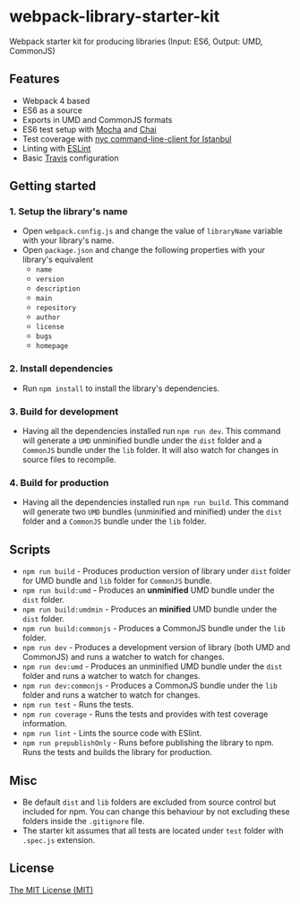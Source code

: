 # webpack-library-starter-kit

Webpack starter kit for producing libraries (Input: ES6, Output: UMD, CommonJS)

## Features

- Webpack 4 based
- ES6 as a source
- Exports in UMD and CommonJS formats
- ES6 test setup with [Mocha](https://mochajs.org/) and [Chai](http://www.chaijs.com/)
- Test coverage with [nyc command-line-client for Istanbul](https://github.com/istanbuljs/nyc)
- Linting with [ESLint](https://eslint.org/)
- Basic [Travis](https://travis-ci.org/) configuration

## Getting started

### 1. Setup the library's name

- Open `webpack.config.js` and change the value of `libraryName` variable with your library's name.
- Open `package.json` and change the following properties with your library's equivalent
  - `name`
  - `version`
  - `description`
  - `main`
  - `repository`
  - `author`
  - `license`
  - `bugs`
  - `homepage`

### 2. Install dependencies

- Run `npm install` to install the library's dependencies.

### 3. Build for development

- Having all the dependencies installed run `npm run dev`. This command will generate a `UMD` unminified bundle under the `dist` folder and a `CommonJS` bundle under the `lib` folder. It will also watch for changes in source files to recompile.

### 4. Build for production

- Having all the dependencies installed run `npm run build`. This command will generate two `UMD` bundles (unminified and minified) under the `dist` folder and a `CommonJS` bundle under the `lib` folder.

## Scripts

- `npm run build` - Produces production version of library under `dist` folder for UMD bundle and `lib` folder for `CommonJS` bundle.
- `npm run build:umd` - Produces an **unminified** UMD bundle under the `dist` folder.
- `npm run build:umdmin` - Produces an **minified** UMD bundle under the `dist` folder.
- `npm run build:commonjs` - Produces a CommonJS bundle under the `lib` folder.
- `npm run dev` - Produces a development version of library (both UMD and CommonJS) and runs a watcher to watch for changes.
- `npm run dev:umd` - Produces an unminified UMD bundle under the `dist` folder and runs a watcher to watch for changes.
- `npm run dev:commonjs` - Produces a CommonJS bundle under the `lib` folder and runs a watcher to watch for changes.
- `npm run test` - Runs the tests.
- `npm run coverage` - Runs the tests and provides with test coverage information.
- `npm run lint` - Lints the source code with ESlint.
- `npm run prepublishOnly` - Runs before publishing the library to npm. Runs the tests and builds the library for production.

## Misc

- Be default `dist` and `lib` folders are excluded from source control but included for npm. You can change this behaviour by not excluding these folders inside the `.gitignore` file.
- The starter kit assumes that all tests are located under `test` folder with `.spec.js` extension.

## License

[The MIT License (MIT)](https://georapbox.mit-license.org/@2018)
